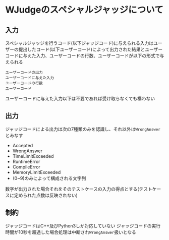 # WJudgeのスペシャルジャッジについて

## 入力

スペシャルジャッジを行うコード(以下ジャッジコード)に与えられる入力はユーザーの提出したコード(以下ユーザーコード)によって出力された結果とユーザーコードに与えた入力、ユーザーコードの行数、ユーザーコードが以下の形式で与えられる
```
ユーザーコードの出力
ユーザーコードに与えた入力
ユーザーコードの行数
ユーザーコード
```
ユーザーコードに与えた入力以下は不要であれば受け取らなくても構わない

## 出力

ジャッジコードによる出力は次の7種類のみを認識し、それ以外は`WrongAnswer`とみなす
- Accepted
- WrongAnswer
- TimeLimitExceeded
- RuntimeError
- CompileError
- MemoryLimitExceeded
- (0~9)のみによって構成される文字列
  
数字が出力された場合それをそのテストケースの入力の得点とする(テストケースに定められた点数は反映されない)

## 制約
ジャッジコードはC++及びPython3しか対応していない
ジャッジコードの実行時間が10秒を超過した場合処理は中断され`WrongAnswer`扱いとなる
